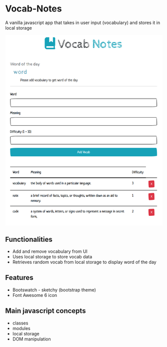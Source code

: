 # Vocab-Notes
A vanilla javascript app that takes in user input (vocabulary) and stores it in local storage

![screenshot](screen-capture.png)

## Functionalities
+ Add and remove vocabulary from UI
+ Uses local storage to store vocab data
+ Retrieves random vocab from local storage to display word of the day

## Features
+ Bootswatch - sketchy (bootstrap theme)
+ Font Awesome 6 icon

## Main javascript concepts
+ classes
+ modules
+ local storage
+ DOM manipulation